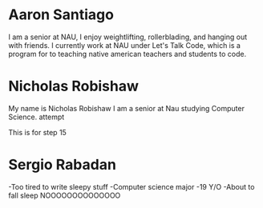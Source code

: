 # Aaron Santiago
I am a senior at NAU, I enjoy weightlifting, rollerblading, and hanging out with friends. I currently work at NAU under Let's Talk Code, which is a program for to teaching native american teachers and students to code. 
# Nicholas Robishaw
My name is Nicholas Robishaw I am a senior at Nau studying Computer Science. attempt 

This is for step 15
# Sergio Rabadan
-Too tired to write sleepy stuff
-Computer science major
-19 Y/O
-About to fall sleep
NOOOOOOOOOOOOOO
